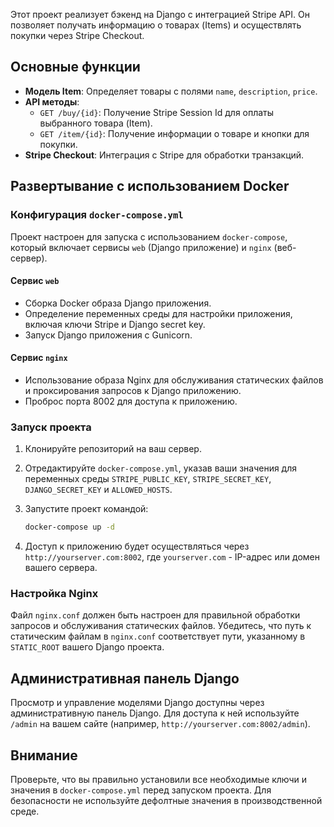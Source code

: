 Этот проект реализует бэкенд на Django с интеграцией Stripe API. Он позволяет получать информацию о товарах (Items) и осуществлять покупки через Stripe Checkout. 

## Основные функции

- **Модель Item**: Определяет товары с полями `name`, `description`, `price`.
- **API методы**:
  - `GET /buy/{id}`: Получение Stripe Session Id для оплаты выбранного товара (Item).
  - `GET /item/{id}`: Получение информации о товаре и кнопки для покупки.
- **Stripe Checkout**: Интеграция с Stripe для обработки транзакций.

## Развертывание с использованием Docker

### Конфигурация `docker-compose.yml`

Проект настроен для запуска с использованием `docker-compose`, который включает сервисы `web` (Django приложение) и `nginx` (веб-сервер).

#### Сервис `web`

- Сборка Docker образа Django приложения.
- Определение переменных среды для настройки приложения, включая ключи Stripe и Django secret key.
- Запуск Django приложения с Gunicorn.

#### Сервис `nginx`

- Использование образа Nginx для обслуживания статических файлов и проксирования запросов к Django приложению.
- Проброс порта 8002 для доступа к приложению.

### Запуск проекта

1. Клонируйте репозиторий на ваш сервер.
2. Отредактируйте `docker-compose.yml`, указав ваши значения для переменных среды `STRIPE_PUBLIC_KEY`, `STRIPE_SECRET_KEY`, `DJANGO_SECRET_KEY` и `ALLOWED_HOSTS`.
3. Запустите проект командой:

   ```bash
   docker-compose up -d
   ```

4. Доступ к приложению будет осуществляться через `http://yourserver.com:8002`, где `yourserver.com` - IP-адрес или домен вашего сервера.

### Настройка Nginx

Файл `nginx.conf` должен быть настроен для правильной обработки запросов и обслуживания статических файлов. Убедитесь, что путь к статическим файлам в `nginx.conf` соответствует пути, указанному в `STATIC_ROOT` вашего Django проекта.

## Административная панель Django

Просмотр и управление моделями Django доступны через административную панель Django. Для доступа к ней используйте `/admin` на вашем сайте (например, `http://yourserver.com:8002/admin`).

## Внимание

Проверьте, что вы правильно установили все необходимые ключи и значения в `docker-compose.yml` перед запуском проекта. Для безопасности не используйте дефолтные значения в производственной среде.